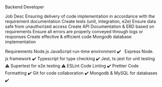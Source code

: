 Backend Developer

Job Desc
Ensuring delivery of code implementation in accordance with the requirement documentation
Create tests (unit, integration, e2e)
Ensure data safe from unauthorized access
Create API Documentation & ERD based on requirements
Ensure all errors are properly conveyed through logs or responses
Create effective & efficient code
Mongodb database implementation

Requirements
Node.js JavaScript run-time environment ✔️ &nbsp;
Express Node. js framework ✔️
Typescript for type checking ✔️
Jest, ts-jest for unit testing ⚠️
Supertest for e2e testing ⚠️
ESLint Code Linting ✔️
Prettier Code Formatting ✔️
Git for code collaboration ✔️
Mongodb & MySQL for databases ✔️
